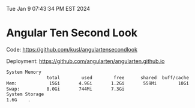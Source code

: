 Tue Jan  9 07:43:34 PM EST 2024

# Angular Ten Second Look

Code: https://github.com/kusl/angulartensecondlook

Deployment: https://github.com/angularten/angularten.github.io

```bash
System Memory
               total        used        free      shared  buff/cache   available
Mem:            15Gi       4.9Gi       1.2Gi       559Mi        10Gi        10Gi
Swap:          8.0Gi       744Mi       7.3Gi
System Storage
1.6G	.
